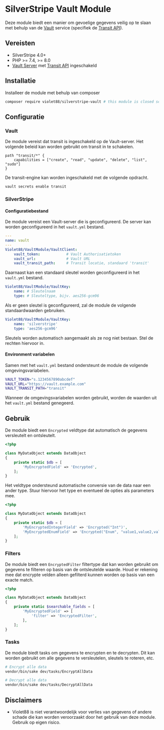 # SilverStripe Vault Module

Deze module biedt een manier om gevoelige gegevens veilig op te slaan met behulp van de [Vault](https://www.vaultproject.io/) service (specifiek de [Transit API](https://developer.hashicorp.com/vault/api-docs/secret/transit)).

## Vereisten

* SilverStripe 4.0+
* PHP >= 7.4, >= 8.0
* [Vault Server](https://vaultproject.io) met [Transit API](https://developer.hashicorp.com/vault/api-docs/secret/transit) ingeschakeld

## Installatie

Installeer de module met behulp van composer

```bash
composer require violet88/silverstripe-vault # this module is closed source
```

## Configuratie

### Vault

De module vereist dat transit is ingeschakeld op de Vault-server. Het volgende beleid kan worden gebruikt om transit in te schakelen.

```hcl
path "transit/*" {
    capabilities = ["create", "read", "update", "delete", "list", "sudo"]
}
```

De transit-engine kan worden ingeschakeld met de volgende opdracht.

```bash
vault secrets enable transit
```

### SilverStripe

#### Configuratiebestand

De module vereist een Vault-server die is geconfigureerd. De server kan worden geconfigureerd in het `vault.yml` bestand.

```yaml
---
name: vault
---
Violet88/VaultModule/VaultClient:
    vault_token:            # Vault Authorisatietoken
    vault_url:              # Vault URL
    vault_transit_path:     # Transit locatie, standaard 'transit'
```

Daarnaast kan een standaard sleutel worden geconfigureerd in het `vault.yml` bestand.

```yaml
Violet88/VaultModule/VaultKey:
    name: # Sleutelnaam
    type: # Sleuteltype, bijv. aes256-gcm96
```

Als er geen sleutel is geconfigureerd, zal de module de volgende standaardwaarden gebruiken.

```yaml
Violet88/VaultModule/VaultKey:
    name: 'silverstripe'
    type: 'aes256-gcm96'
```

Sleutels worden automatisch aangemaakt als ze nog niet bestaan. Stel de rechten hiervoor in.

#### Environment variabelen

Samen met het `vault.yml` bestand ondersteunt de module de volgende omgevingsvariabelen.

```bash
VAULT_TOKEN="s.1234567890abcdef"
VAULT_URL="https://vault.example.com"
VAULT_TRANSIT_PATH="transit"
```

Wanneer de omgevingsvariabelen worden gebruikt, worden de waarden uit het `vault.yml` bestand genegeerd.

## Gebruik

De module biedt een `Encrypted` veldtype dat automatisch de gegevens versleutelt en ontsleutelt.

```php
<?php

class MyDataObject extends DataObject
{
    private static $db = [
        'MyEncryptedField' => 'Encrypted',
    ];
}
```

Het veldtype ondersteund automatische conversie van de data naar een ander type. Stuur hiervoor het type en eventueel de opties als parameters mee.

```php
<?php

class MyDataObject extends DataObject
{
    private static $db = [
        'MyEncryptedIntegerField' => 'Encrypted("Int")',
        'MyEncryptedEnumField' => 'Encrypted("Enum", "value1,value2,value3")',
    ];
}
```

### Filters

De module biedt een `EncryptedFilter` filtertype dat kan worden gebruikt om gegevens te filteren op basis van de ontsleutelde waarde. Houd er rekening mee dat encrypte velden alleen gefilterd kunnen worden op basis van een exacte match.

```php
<?php

class MyDataObject extends DataObject
{
    private static $searchable_fields = [
        'MyEncryptedField' => [
            'filter' => 'EncryptedFilter',
        ],
    ];
}
```

### Tasks

De module biedt tasks om gegevens te encrypten en te decrypten. Dit kan worden gebruikt om alle gegevens te versleutelen, sleutels te roteren, etc.

```bash
# Encrypt alle data
vendor/bin/sake dev/tasks/EncryptAllData
```

```bash
# Decrypt alle data
vendor/bin/sake dev/tasks/DecryptAllData
```

## Disclaimers

* Violet88 is niet verantwoordelijk voor verlies van gegevens of andere schade die kan worden veroorzaakt door het gebruik van deze module. Gebruik op eigen risico.

